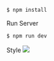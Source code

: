 ``` bash
$ npm install
```

Run Server
``` bash
$ npm run dev
```

Style
![](http://i4.buimg.com/567571/5fe1ce61e760ce79.jpg)